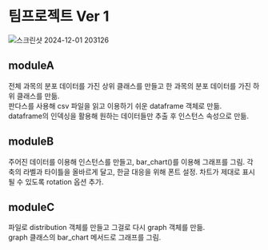 # 팀프로젝트 Ver 1

![스크린샷 2024-12-01 203126](https://github.com/user-attachments/assets/1ee8a191-74f5-4e1a-8727-2d23ab1f4e9e)

## moduleA
전체 과목의 분포 데이터를 가진 상위 클래스를 만들고 한 과목의 분포 데이터를 가진 하위 클래스를 만듦.  
판다스를 사용해 csv 파일을 읽고 이용하기 쉬운 dataframe 객체로 만듦.  
dataframe의 인덱싱을 활용해 원하는 데이터들만 추출 후 인스턴스 속성으로 만듦.  

## moduleB
주어진 데이터를 이용해 인스턴스를 만들고, bar_chart()를 이용해 그래프를 그림.
각 축의 라벨과 타이틀을 올바르게 달고, 한글 대응을 위해 폰트 설정.
차트가 제대로 표시될 수 있도록 rotation 옵션 추가.

## moduleC
파일로 distribution 객체를 만들고 그걸로 다시 graph 객체를 만듦.  
graph 클래스의 bar_chart 메서드로 그래프를 그림.
